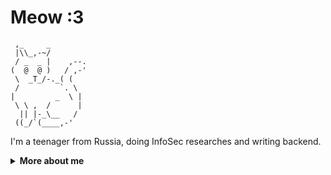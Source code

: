 # Meow :3

```
 ,_     _
 |\\_,-~/
 / _  _ |    ,--.
(  @  @ )   / ,-'
 \  _T_/-._( (
 /         `. \
|         _  \ |
 \ \ ,  /      |
  || |-_\__   /
 ((_/`(____,-'
```

I'm a teenager from Russia, doing InfoSec researches and writing backend.

<details>
<summary>
  <b>More about me</b>
</summary>

## Quick overview

### What I do

I'm a DevOps engineer and InfoSec enthusiast.

Right now I'm studying for my high school diploma. After that, I will be pursuing a degree in Information Security at the [HSE](https://www.hse.ru/en/).

### Work experience

<table>
<tr>
    <td><a href="https://yandex.com">Yandex</a></td>
    <td>DevOps intern</td>
    <td>Jul, 2024 - Oct, 2024</td>
</tr>
 <tr>
    <td><a href="https://tbank.ru">T-Bank</a></td>
    <td>AppSec intern</td>
    <td>Dec, 2024 - Now</td>
</tr>
</table>

### GitHub stats 
<a href="https://github.com/anuraghazra/github-readme-stats">
  <img align="center" src="https://stats.justmarfix.ru/?username=justmarfix&show_icons=true&line_height=27&include_all_commits=false&theme=radical" alt="My github stats" />
</a>  

## My skills

### Application Development

- Go
- Python
- C#

### Information Security

Interested in DFIR & Threat hunting, trying to get some interesting experience while solving CTFs and participating at local InfoSec events & olympiads.

### DevOps

I have experience working with Kubernetes and Helm, as well as building CI/CD pipelines, doing monitoring stuff and Linux server administration & maintaining.

### Languages

| Language      | Proficiency                                                               |
| ------------- | ------------------------------------------------------------------------- |
| Russian       | Native                                                                    |
| English       | B2                                                                        |

## What I'm currently learning

Math, InfoSec, Computer Science, DevOps stuff.

</details>
